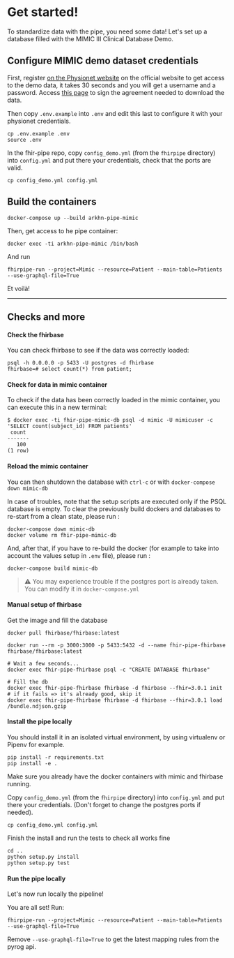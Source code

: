 
# Get started!

To standardize data with the pipe, you need some data! Let's set up a database filled with the MIMIC III Clinical Database Demo.

## Configure MIMIC demo dataset credentials

First, register [on the Physionet website](https://mimic.physionet.org/gettingstarted/demo/) on the official website to get access to the demo data, it takes 30 seconds and you will get a username and a password. Access [this page](https://physionet.org/works/MIMICIIIClinicalDatabaseDemo/) to sign the agreement needed to download the data.

Then copy `.env.example` into `.env` and edit this last to configure it with your physionet credentials.

```
cp .env.example .env
source .env
```

In the fhir-pipe repo, copy `config_demo.yml` (from the `fhirpipe` directory) into `config.yml` and put there your credentials, check that the ports are valid.

```
cp config_demo.yml config.yml
```

## Build the containers


```
docker-compose up --build arkhn-pipe-mimic
```

Then, get access to he pipe container:

```
docker exec -ti arkhn-pipe-mimic /bin/bash
```

And run

```
fhirpipe-run --project=Mimic --resource=Patient --main-table=Patients --use-graphql-file=True
```

Et voilà!

---

## Checks and more

#### Check the fhirbase

You can check fhirbase to see if the data was correctly loaded:

```
psql -h 0.0.0.0 -p 5433 -U postgres -d fhirbase
fhirbase=# select count(*) from patient;
```

#### Check for data in mimic container

To check if the data has been correctly loaded in the mimic container, you can execute this in a new terminal:

```
$ docker exec -ti fhir-pipe-mimic-db psql -d mimic -U mimicuser -c 'SELECT count(subject_id) FROM patients'
 count
-------
   100
(1 row)
```

#### Reload the mimic container

You can then shutdown the database with `ctrl-c` or with `docker-compose down mimic-db`

In case of troubles, note that the setup scripts are executed only if the PSQL database is empty.
To clear the previously build dockers and databases to re-start from a clean state, please run :

```
docker-compose down mimic-db
docker volume rm fhir-pipe-mimic-db
```

And, after that, if you have to re-build the docker (for example to take into account the values setup in `.env` file), please run :

```
docker-compose build mimic-db
```

> :warning: You may experience trouble if the postgres port is already taken. You can modify it in `docker-compose.yml`



#### Manual setup of fhirbase

Get the image and fill the database

```
docker pull fhirbase/fhirbase:latest

docker run --rm -p 3000:3000 -p 5433:5432 -d --name fhir-pipe-fhirbase fhirbase/fhirbase:latest

# Wait a few seconds...
docker exec fhir-pipe-fhirbase psql -c "CREATE DATABASE fhirbase"

# Fill the db
docker exec fhir-pipe-fhirbase fhirbase -d fhirbase --fhir=3.0.1 init # if it fails => it's already good, skip it
docker exec fhir-pipe-fhirbase fhirbase -d fhirbase --fhir=3.0.1 load /bundle.ndjson.gzip
```

#### Install the pipe locally

You should install it in an isolated virtual environment, by using virtualenv or Pipenv for example.

```
pip install -r requirements.txt
pip install -e .
```

 Make sure you already have the docker containers with mimic and fhirbase running.

Copy `config_demo.yml` (from the `fhirpipe` directory) into `config.yml` and put there your credentials. (Don't forget to change the postgres ports if needed).

```
cp config_demo.yml config.yml
```

Finish the install and run the tests to check all works fine
```
cd ..
python setup.py install
python setup.py test
```

#### Run the pipe locally

Let's now run locally the pipeline!

You are all set! Run:

```
fhirpipe-run --project=Mimic --resource=Patient --main-table=Patients --use-graphql-file=True
```

Remove `--use-graphql-file=True` to get the latest mapping rules from the pyrog api.

